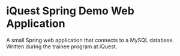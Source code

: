 # iQuest Spring Demo Web Application

A small Spring web application that connects to a MySQL database.  
Written during the trainee program at iQuest.
